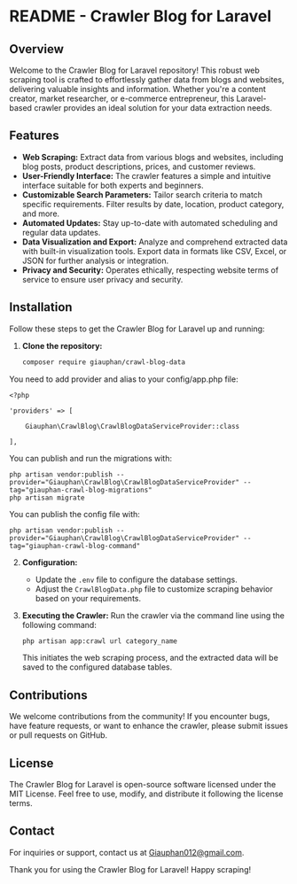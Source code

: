 # README - Crawler Blog for Laravel

## Overview
Welcome to the Crawler Blog for Laravel repository! This robust web scraping tool is crafted to effortlessly gather data from blogs and websites, delivering valuable insights and information. Whether you're a content creator, market researcher, or e-commerce entrepreneur, this Laravel-based crawler provides an ideal solution for your data extraction needs.

## Features
- **Web Scraping:** Extract data from various blogs and websites, including blog posts, product descriptions, prices, and customer reviews.
- **User-Friendly Interface:** The crawler features a simple and intuitive interface suitable for both experts and beginners.
- **Customizable Search Parameters:** Tailor search criteria to match specific requirements. Filter results by date, location, product category, and more.
- **Automated Updates:** Stay up-to-date with automated scheduling and regular data updates.
- **Data Visualization and Export:** Analyze and comprehend extracted data with built-in visualization tools. Export data in formats like CSV, Excel, or JSON for further analysis or integration.
- **Privacy and Security:** Operates ethically, respecting website terms of service to ensure user privacy and security.

## Installation
Follow these steps to get the Crawler Blog for Laravel up and running:

1. **Clone the repository:**
    ```bash
    composer require giauphan/crawl-blog-data
    ```

You need to add provider and alias to your config/app.php file:
```
<?php

'providers' => [     

    Giauphan\CrawlBlog\CrawlBlogDataServiceProvider::class  
  
],
```

You can publish and run the migrations with:
```
php artisan vendor:publish --provider="Giauphan\CrawlBlog\CrawlBlogDataServiceProvider" --tag="giauphan-crawl-blog-migrations"
php artisan migrate
```

You can publish the config file with:
```
php artisan vendor:publish --provider="Giauphan\CrawlBlog\CrawlBlogDataServiceProvider" --tag="giauphan-crawl-blog-command"
```

2. **Configuration:**
    - Update the `.env` file to configure the database settings.
    - Adjust the `CrawlBlogData.php` file to customize scraping behavior based on your requirements.

3. **Executing the Crawler:**
    Run the crawler via the command line using the following command:
    ```bash
    php artisan app:crawl url category_name
    ```
    This initiates the web scraping process, and the extracted data will be saved to the configured database tables.

## Contributions
We welcome contributions from the community! If you encounter bugs, have feature requests, or want to enhance the crawler, please submit issues or pull requests on GitHub.

## License
The Crawler Blog for Laravel is open-source software licensed under the MIT License. Feel free to use, modify, and distribute it following the license terms.

## Contact
For inquiries or support, contact us at Giauphan012@gmail.com.

Thank you for using the Crawler Blog for Laravel! Happy scraping!
